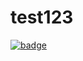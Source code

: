 # test123
<a href="https://agora.io"><img src="https://img.shields.io/badge/dynamic/json?color=099dfd&labelColor=002550&style=flat-square&label=Agora-RTC&query=%24.usage&url=https%3A%2F%2Fconsole-open-staging.agoralab.co%2Fopen-api%2Fv1%2Fbadge%2Fproject%2F757a30494d604583c340835c9b1649bc%3A5e1b87e12d72db876b&link=https%3A%2F%2Fagora.io" alt="badge" /></a>
